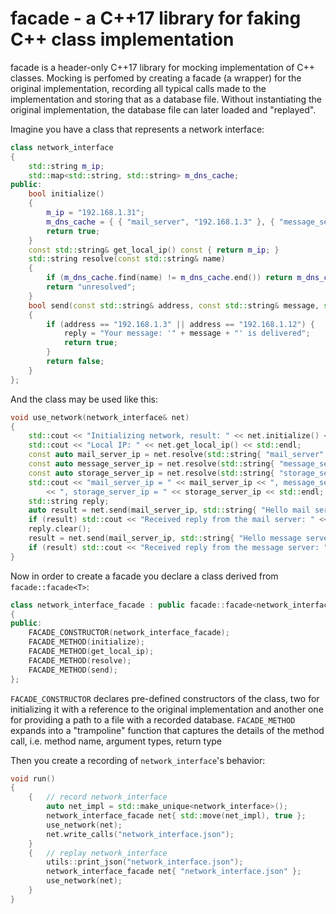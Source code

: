 # facade - a C++17 library for faking C++ class implementation

facade is a header-only C++17 library for mocking implementation of C++ classes.
Mocking is perfomed by creating a facade (a wrapper) for the original implementation, recording all typical calls made to the implementation and storing that as a database file. Without instantiating the original implementation, the database file can later loaded and "replayed".

Imagine you have a class that represents a network interface:
```cpp
class network_interface
{
    std::string m_ip;
    std::map<std::string, std::string> m_dns_cache;
public:
    bool initialize()
    {
        m_ip = "192.168.1.31";
        m_dns_cache = { { "mail_server", "192.168.1.3" }, { "message_server", "192.168.1.12"} };
        return true;
    }
    const std::string& get_local_ip() const { return m_ip; }
    std::string resolve(const std::string& name)
    {
        if (m_dns_cache.find(name) != m_dns_cache.end()) return m_dns_cache[name];
        return "unresolved";
    }
    bool send(const std::string& address, const std::string& message, std::string& reply)
    {
        if (address == "192.168.1.3" || address == "192.168.1.12") {
            reply = "Your message: '" + message + "' is delivered";
            return true;
        }
        return false;
    }
};
```
And the class may be used like this:
```cpp
void use_network(network_interface& net)
{
    std::cout << "Initializing network, result: " << net.initialize() << std::endl;
    std::cout << "Local IP: " << net.get_local_ip() << std::endl;
    const auto mail_server_ip = net.resolve(std::string{ "mail_server" });
    const auto message_server_ip = net.resolve(std::string{ "message_server" });
    const auto storage_server_ip = net.resolve(std::string{ "storage_server" });
    std::cout << "mail_server_ip = " << mail_server_ip << ", message_server_ip = " << message_server_ip
        << ", storage_server_ip = " << storage_server_ip << std::endl;
    std::string reply;
    auto result = net.send(mail_server_ip, std::string{ "Hello mail server!" }, reply);
    if (result) std::cout << "Received reply from the mail server: " << reply << std::endl;
    reply.clear();
    result = net.send(mail_server_ip, std::string{ "Hello message server!" }, reply);
    if (result) std::cout << "Received reply from the message server: " << reply << std::endl;
}
```
Now in order to create a facade you declare a class derived from `facade::facade<T>`:
```cpp
class network_interface_facade : public facade::facade<network_interface>
{
public:
    FACADE_CONSTRUCTOR(network_interface_facade);
    FACADE_METHOD(initialize);
    FACADE_METHOD(get_local_ip);
    FACADE_METHOD(resolve);
    FACADE_METHOD(send);
};
```
`FACADE_CONSTRUCTOR` declares pre-defined constructors of the class, two for initializing it with a reference to the original implementation and another one for providing a path to a file with a recorded database.
`FACADE_METHOD` expands into a "trampoline" function that captures the details of the method call, i.e. method name, argument types, return type

Then you create a recording of `network_interface`'s behavior:
```cpp
void run()
{
    {   // record network_interface
        auto net_impl = std::make_unique<network_interface>();
        network_interface_facade net{ std::move(net_impl), true };
        use_network(net);
        net.write_calls("network_interface.json");
    }
    {   // replay network_interface
        utils::print_json("network_interface.json");
        network_interface_facade net{ "network_interface.json" };
        use_network(net);
    }
}
```